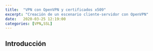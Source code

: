 ```yaml
---
title:  "VPN con OpenVPN y certificados x509"
excerpt: "Creación de un escenario cliente-servidor con OpenVPN"
date:   2020-03-25 12:19:00
categories: [VPN,SSL]
---
```


## Introducción


